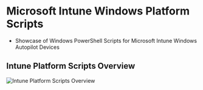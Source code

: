 # Microsoft Intune Windows Platform Scripts
 
* Showcase of Windows PowerShell Scripts for Microsoft Intune Windows Autopilot Devices

## Intune Platform Scripts Overview

![Intune Platform Scripts Overview](https://pgithubstorageaccount.blob.core.windows.net/intune-github-images/Windows%20Platform%20Scripts%20Images/Platform%20Scripts.png)